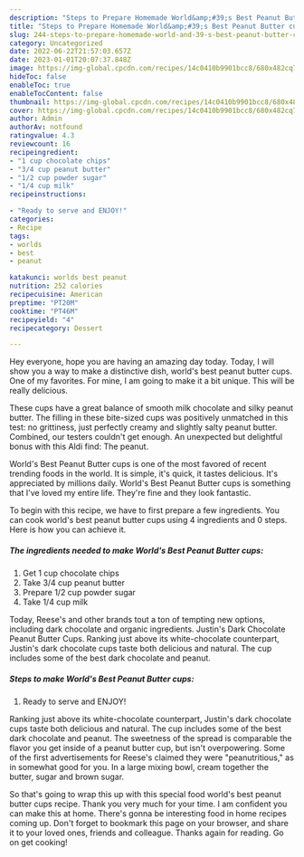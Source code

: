 ```yaml
---
description: "Steps to Prepare Homemade World&amp;#39;s Best Peanut Butter cups"
title: "Steps to Prepare Homemade World&amp;#39;s Best Peanut Butter cups"
slug: 244-steps-to-prepare-homemade-world-and-39-s-best-peanut-butter-cups
category: Uncategorized
date: 2022-06-22T21:57:03.657Z
date: 2023-01-01T20:07:37.848Z
image: https://img-global.cpcdn.com/recipes/14c0410b9901bcc8/680x482cq70/worlds-best-peanut-butter-cups-recipe-main-photo.jpg
hideToc: false
enableToc: true
enableTocContent: false
thumbnail: https://img-global.cpcdn.com/recipes/14c0410b9901bcc8/680x482cq70/worlds-best-peanut-butter-cups-recipe-main-photo.jpg
cover: https://img-global.cpcdn.com/recipes/14c0410b9901bcc8/680x482cq70/worlds-best-peanut-butter-cups-recipe-main-photo.jpg
author: Admin
authorAv: notfound
ratingvalue: 4.3
reviewcount: 16
recipeingredient:
- "1 cup chocolate chips"
- "3/4 cup peanut butter"
- "1/2 cup powder sugar"
- "1/4 cup milk"
recipeinstructions:

- "Ready to serve and ENJOY!"
categories:
- Recipe
tags:
- worlds
- best
- peanut

katakunci: worlds best peanut 
nutrition: 252 calories
recipecuisine: American
preptime: "PT20M"
cooktime: "PT46M"
recipeyield: "4"
recipecategory: Dessert

---
```



Hey everyone, hope you are having an amazing day today. Today, I will show you a way to make a distinctive dish, world&#39;s best peanut butter cups. One of my favorites. For mine, I am going to make it a bit unique. This will be really delicious.

These cups have a great balance of smooth milk chocolate and silky peanut butter. The filling in these bite-sized cups was positively unmatched in this test: no grittiness, just perfectly creamy and slightly salty peanut butter. Combined, our testers couldn&#39;t get enough. An unexpected but delightful bonus with this Aldi find: The peanut.

World&#39;s Best Peanut Butter cups is one of the most favored of recent trending foods in the world. It is simple, it's quick, it tastes delicious. It's appreciated by millions daily. World&#39;s Best Peanut Butter cups is something that I've loved my entire life. They're fine and they look fantastic.


To begin with this recipe, we have to first prepare a few ingredients. You can cook world&#39;s best peanut butter cups using 4 ingredients and 0 steps. Here is how you can achieve it.

<!--inarticleads1-->

##### The ingredients needed to make World&#39;s Best Peanut Butter cups:

1. Get 1 cup chocolate chips
1. Take 3/4 cup peanut butter
1. Prepare 1/2 cup powder sugar
1. Take 1/4 cup milk


Today, Reese&#39;s and other brands tout a ton of tempting new options, including dark chocolate and organic ingredients. Justin&#39;s Dark Chocolate Peanut Butter Cups. Ranking just above its white-chocolate counterpart, Justin&#39;s dark chocolate cups taste both delicious and natural. The cup includes some of the best dark chocolate and peanut. 

<!--inarticleads2-->

##### Steps to make World&#39;s Best Peanut Butter cups:


1. Ready to serve and ENJOY!

Ranking just above its white-chocolate counterpart, Justin&#39;s dark chocolate cups taste both delicious and natural. The cup includes some of the best dark chocolate and peanut. The sweetness of the spread is comparable the flavor you get inside of a peanut butter cup, but isn&#39;t overpowering. Some of the first advertisements for Reese&#39;s claimed they were &#34;peanutritious,&#34; as in somewhat good for you. In a large mixing bowl, cream together the butter, sugar and brown sugar. 

So that's going to wrap this up with this special food world&#39;s best peanut butter cups recipe. Thank you very much for your time. I am confident you can make this at home. There's gonna be interesting food in home recipes coming up. Don't forget to bookmark this page on your browser, and share it to your loved ones, friends and colleague. Thanks again for reading. Go on get cooking!
